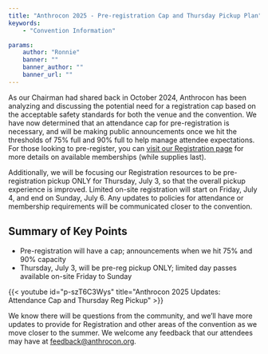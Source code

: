 ```yaml
---
title: "Anthrocon 2025 - Pre-registration Cap and Thursday Pickup Plan"
keywords:
    - "Convention Information"

params:
    author: "Ronnie"
    banner: ""
    banner_author: ""
    banner_url: ""
---
```


As our Chairman had shared back in October 2024, Anthrocon has been analyzing and discussing the potential need for a registration cap based on the acceptable safety standards for both the venue and the convention. We have now determined that an attendance cap for pre-registration is necessary, and will be making public announcements once we hit the thresholds of 75% full and 90% full to help manage attendee expectations. For those looking to pre-register, you can [visit our Registration page](/registration/) for more details on available memberships (while supplies last).

Additionally, we will be focusing our Registration resources to be pre-registration pickup ONLY for Thursday, July 3, so that the overall pickup experience is improved. Limited on-site registration will start on Friday, July 4, and end on Sunday, July 6. Any updates to policies for attendance or membership requirements will be communicated closer to the convention.

## Summary of Key Points

- Pre-registration will have a cap; announcements when we hit 75% and 90% capacity
- Thursday, July 3, will be pre-reg pickup ONLY; limited day passes available on-site Friday to Sunday

{{< youtube id="p-szT6C3Wys" title="Anthrocon 2025 Updates: Attendance Cap and Thursday Reg Pickup" >}}

We know there will be questions from the community, and we’ll have more updates to provide for Registration and other areas of the convention as we move closer to the summer. We welcome any feedback that our attendees may have at <feedback@anthrocon.org>.
